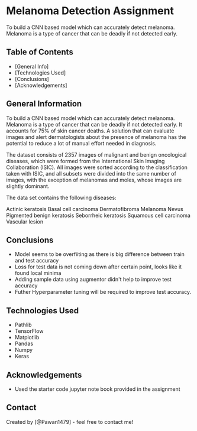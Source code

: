 # Melanoma Detection Assignment
To build a CNN based model which can accurately detect melanoma. Melanoma is a type of cancer that can be deadly if not detected early. 

## Table of Contents
* [General Info]
* [Technologies Used]
* [Conclusions]
* [Acknowledgements]

<!-- You can include any other section that is pertinent to your problem -->

## General Information
To build a CNN based model which can accurately detect melanoma. Melanoma is a type of cancer that can be deadly if not detected early. It accounts for 75% of skin cancer deaths. A solution that can evaluate images and alert dermatologists about the presence of melanoma has the potential to reduce a lot of manual effort needed in diagnosis.

The dataset consists of 2357 images of malignant and benign oncological diseases, which were formed from the International Skin Imaging Collaboration (ISIC). All images were sorted according to the classification taken with ISIC, and all subsets were divided into the same number of images, with the exception of melanomas and moles, whose images are slightly dominant.

The data set contains the following diseases:

Actinic keratosis
Basal cell carcinoma
Dermatofibroma
Melanoma
Nevus
Pigmented benign keratosis
Seborrheic keratosis
Squamous cell carcinoma
Vascular lesion

<!-- You don't have to answer all the questions - just the ones relevant to your project. -->

## Conclusions
- Model seems to be overfiiting as there is big difference between train and test accuracy 
- Loss for test data is not coming down after certain point, looks like it found local minima
- Adding sample data using augmentor didn't help to improve test accuracy
- Futher Hyperparameter tuning will be required to improve test accuracy.

<!-- You don't have to answer all the questions - just the ones relevant to your project. -->


## Technologies Used
- Pathlib
- TensorFlow
- Matplotlib
- Pandas
- Numpy
- Keras

<!-- As the libraries versions keep on changing, it is recommended to mention the version of library used in this project -->

## Acknowledgements
- Used the starter code jupyter note book provided in the assignment



## Contact
Created by [@Pawan1479] - feel free to contact me!


<!-- Optional -->
<!-- ## License -->
<!-- This project is open source and available under the [... License](). -->

<!-- You don't have to include all sections - just the one's relevant to your project -->